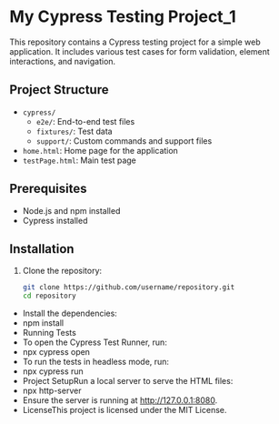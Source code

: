 # My Cypress Testing Project_1

This repository contains a Cypress testing project for a simple web application. It includes various test cases for form validation, element interactions, and navigation.

## Project Structure

- `cypress/`
  - `e2e/`: End-to-end test files
  - `fixtures/`: Test data
  - `support/`: Custom commands and support files
- `home.html`: Home page for the application
- `testPage.html`: Main test page

## Prerequisites

- Node.js and npm installed
- Cypress installed

## Installation

1. Clone the repository:
   ```bash
   git clone https://github.com/username/repository.git
   cd repository
- Install the dependencies:
- npm install
- Running Tests
 - To open the Cypress Test Runner, run:
- npx cypress open
- To run the tests in headless mode, run:
- npx cypress run
- Project SetupRun a local server to serve the HTML files:
- npx http-server
- Ensure the server is running at http://127.0.0.1:8080.
- LicenseThis project is licensed under the MIT License.
